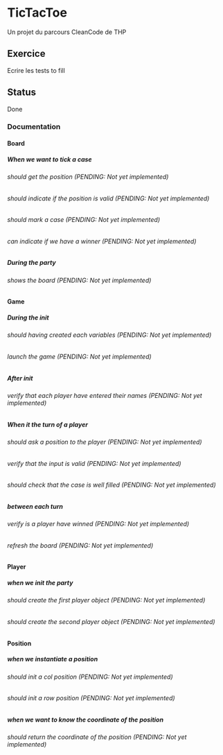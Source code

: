 # TicTacToe

Un projet du parcours CleanCode de THP

## Exercice

Ecrire les tests to fill

## Status

Done

### Documentation

#### Board

##### When we want to tick a case

###### should get the position (PENDING: Not yet implemented)

###### should indicate if the position is valid (PENDING: Not yet implemented)

###### should mark a case (PENDING: Not yet implemented)

###### can indicate if we have a winner (PENDING: Not yet implemented)

##### During the party

###### shows the board (PENDING: Not yet implemented)

#### Game

##### During the init

###### should having created each variables (PENDING: Not yet implemented)

###### launch the game (PENDING: Not yet implemented)

##### After init

###### verify that each player have entered their names (PENDING: Not yet implemented)

##### When it the turn of a player

###### should ask a position to the player (PENDING: Not yet implemented)

###### verify that the input is valid (PENDING: Not yet implemented)

###### should check that the case is well filled (PENDING: Not yet implemented)

##### between each turn

###### verify is a player have winned (PENDING: Not yet implemented)

###### refresh the board (PENDING: Not yet implemented)

#### Player

##### when we init the party

###### should create the first player object (PENDING: Not yet implemented)

###### should create the second player object (PENDING: Not yet implemented)

#### Position

##### when we instantiate a position

###### should init a col position (PENDING: Not yet implemented)

###### should init a row position (PENDING: Not yet implemented)

##### when we want to know the coordinate of the position

###### should return the coordinate of the position (PENDING: Not yet implemented)
